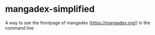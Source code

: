 # mangadex-simplified
A way to see the frontpage of mangadex (https://mangadex.org/) in the command line

